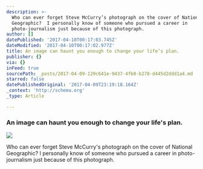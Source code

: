 ```yaml
---
description: >-
  Who can ever forget Steve McCurry’s photograph on the cover of National
  Geographic?  I personally know of someone who pursued a career in
  photo-journalism just because of this photograph.
author: []
datePublished: '2017-04-10T00:17:03.745Z'
dateModified: '2017-04-10T00:17:02.977Z'
title: An image can haunt you enough to change your life’s plan.
publisher: {}
via: {}
inFeed: true
sourcePath: _posts/2017-04-09-129c641e-9437-4fb0-b278-d445d2ddd1a4.md
starred: false
datePublishedOriginal: '2017-04-09T23:19:18.164Z'
_context: 'http://schema.org'
_type: Article

---
```

### An image can haunt you enough to change your life's plan.
![](https://the-grid-user-content.s3-us-west-2.amazonaws.com/b9987503-d6a3-401f-8229-20d1f14d8e7d.jpg)

Who can ever forget Steve McCurry's photograph on the cover of National Geographic? I personally know of someone who pursued a career in photo-journalism just because of this photograph.